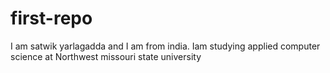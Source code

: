 # first-repo

I am satwik yarlagadda and I am from india.
Iam studying applied computer science at Northwest missouri state university
